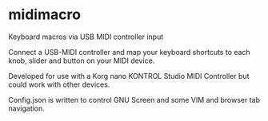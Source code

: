 # midimacro
Keyboard macros via USB MIDI controller input

Connect a USB-MIDI controller and map your keyboard shortcuts to each knob, slider and button on your MIDI device. 

Developed for use with a Korg nano KONTROL Studio MIDI Controller but could work with other devices. 

Config.json is written to control GNU Screen and some VIM and browser tab navigation. 

